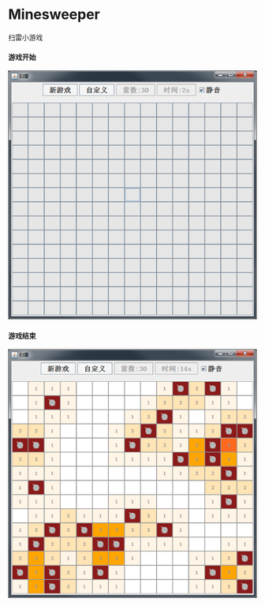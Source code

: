 # Minesweeper
 扫雷小游戏  
#### 游戏开始  
![](https://github.com/ordinary-student/Minesweeper/blob/master/test/newgame.png)  
#### 游戏结束  
![](https://github.com/ordinary-student/Minesweeper/blob/master/test/gameover.png)  